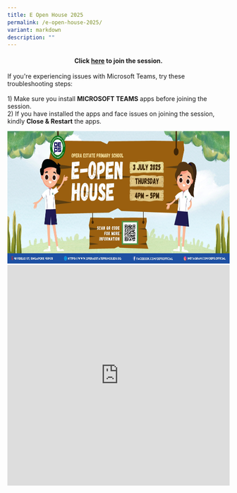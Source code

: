 ```yaml
---
title: E Open House 2025
permalink: /e-open-house-2025/
variant: markdown
description: ""
---
```

<center><h4>Click <a href="https://teams.microsoft.com/l/meetup-join/19%3ameeting_MGI5NjQyMGYtYWFiMy00MzI1LWJjMzAtZTgwMTVkODU3MjEx%40thread.v2/0?context=%7b%22Tid%22%3a%226590cdd4-8337-4198-bacc-47645c4a4d4d%22%2c%22Oid%22%3a%222ae0e8d6-73df-4423-a9b2-ef164f27be30%22%7d">here</a> to join the session.</h4></center>
	
<p>If you're experiencing issues with Microsoft Teams, try these troubleshooting steps:       
	<br><br>1) Make sure you install <b>MICROSOFT TEAMS</b> apps before joining the session.
		<br>2) If you have installed the apps and face issues on joining the session, kindly <b>Close &amp; Restart</b> the apps. 
</p>

<center><img style="width:920px;height:300px;" alt="HTML tutorial" src="/images/2025/Openhouse2025/eopenhouseposter2025_.jpg"><br>

<iframe style="border: none; aspect-ratio: 16/9;" allowfullscreen="true" height="500" width="100%" frameborder="0" src="https://docs.google.com/presentation/d/e/2PACX-1vQtQF01Gzw5J2ZKlzx4izBmcmFdUet8v2EqfV8wJ1VtnRz7YNK7dcN5JPuW4ubWEsjcLGRiDdCaaAMr/embed?start=true&amp;loop=false&amp;delayms=0&amp;autoplay=true&amp;rm=minimal"></iframe></center>